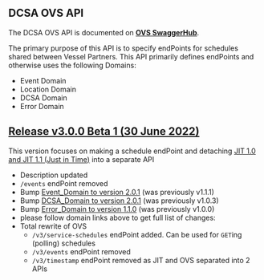 ## DCSA OVS API

The DCSA OVS API is documented on [**OVS SwaggerHub**](https://app.swaggerhub.com/apis-docs/dcsaorg/DCSA_OVS).

The primary purpose of this API is to specify endPoints for schedules shared between Vessel Partners. This API primarily defines endPoints and otherwise uses the following Domains:
- Event Domain
- Location Domain
- DCSA Domain
- Error Domain

<a name="v300B1"></a>[Release v3.0.0 Beta 1 (30 June 2022)](https://app.swaggerhub.com/apis-docs/dcsaorg/DCSA_OVS/3.0.0-Beta-1)
---
This version focuses on making a schedule endPoint and detaching [JIT 1.0 and JIT 1.1 (Just in Time)](https://github.com/dcsaorg/DCSA-OpenAPI/tree/master/jit/v1) into a separate API

- Description updated
- `/events` endPoint removed
- Bump [Event_Domain to version 2.0.1](https://github.com/dcsaorg/DCSA-OpenAPI/tree/master/domain/event#v201) (was previously v1.1.1)
- Bump [DCSA_Domain to version 2.0.1](https://github.com/dcsaorg/DCSA-OpenAPI/tree/master/domain/dcsa#v201) (was previously v1.0.3)
- Bump [Error_Domain to version 1.1.0](https://github.com/dcsaorg/DCSA-OpenAPI/tree/master/domain/error#v110) (was previously v1.0.0)
- please follow domain links above to get full list of changes:
- Total rewrite of OVS
  - `/v3/service-schedules` endPoint added. Can be used for `GET`ing (polling) schedules
  - `/v3/events` endPoint removed
  - `/v3/timestamp` endPoint removed as JIT and OVS separated into 2 APIs
